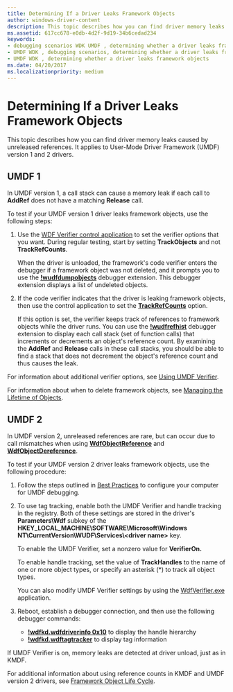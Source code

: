 ```yaml
---
title: Determining If a Driver Leaks Framework Objects
author: windows-driver-content
description: This topic describes how you can find driver memory leaks caused by unreleased references. It applies to User-Mode Driver Framework (UMDF) version 1 and 2 drivers.
ms.assetid: 617cc678-e0db-4d2f-9d19-34b6cedad234
keywords:
- debugging scenarios WDK UMDF , determining whether a driver leaks framework objects
- UMDF WDK , debugging scenarios, determining whether a driver leaks framework objects
- UMDF WDK , determining whether a driver leaks framework objects
ms.date: 04/20/2017
ms.localizationpriority: medium
---
```


# Determining If a Driver Leaks Framework Objects


This topic describes how you can find driver memory leaks caused by unreleased references. It applies to User-Mode Driver Framework (UMDF) version 1 and 2 drivers.

## UMDF 1


In UMDF version 1, a call stack can cause a memory leak if each call to **AddRef** does not have a matching **Release** call.

To test if your UMDF version 1 driver leaks framework objects, use the following steps:

1.  Use the [WDF Verifier control application](https://msdn.microsoft.com/library/windows/hardware/ff556129) to set the verifier options that you want. During regular testing, start by setting **TrackObjects** and not **TrackRefCounts**.

    When the driver is unloaded, the framework's code verifier enters the debugger if a framework object was not deleted, and it prompts you to use the [**!wudfdumpobjects**](using-umdf-debugger-extensions.md) debugger extension. This debugger extension displays a list of undeleted objects.

2.  If the code verifier indicates that the driver is leaking framework objects, then use the control application to set the [**TrackRefCounts**](using-umdf-verifier.md) option.

    If this option is set, the verifier keeps track of references to framework objects while the driver runs. You can use the [**!wudfrefhist**](using-umdf-debugger-extensions.md) debugger extension to display each call stack (set of function calls) that increments or decrements an object's reference count. By examining the **AddRef** and **Release** calls in these call stacks, you should be able to find a stack that does not decrement the object's reference count and thus causes the leak.

For information about additional verifier options, see [Using UMDF Verifier](using-umdf-verifier.md).

For information about when to delete framework objects, see [Managing the Lifetime of Objects](managing-the-lifetime-of-objects.md).

## UMDF 2


In UMDF version 2, unreleased references are rare, but can occur due to call mismatches when using [**WdfObjectReference**](https://msdn.microsoft.com/library/windows/hardware/ff548758) and [**WdfObjectDereference**](https://msdn.microsoft.com/library/windows/hardware/ff548739).

To test if your UMDF version 2 driver leaks framework objects, use the following procedure:

1.  Follow the steps outlined in [Best Practices](enabling-a-debugger.md#bp) to configure your computer for UMDF debugging.
2.  To use tag tracking, enable both the UMDF Verifier and handle tracking in the registry. Both of these settings are stored in the driver's **Parameters\\Wdf** subkey of the **HKEY\_LOCAL\_MACHINE\\SOFTWARE\\Microsoft\\Windows NT\\CurrentVersion\\WUDF\\Services\\&lt;driver name&gt;** key.

    To enable the UMDF Verifier, set a nonzero value for **VerifierOn.**

    To enable handle tracking, set the value of **TrackHandles** to the name of one or more object types, or specify an asterisk (\*) to track all object types.

    You can also modify UMDF Verifier settings by using the [WdfVerifier.exe](https://msdn.microsoft.com/library/windows/hardware/ff556129) application.

3.  Reboot, establish a debugger connection, and then use the following debugger commands:

    -   [**!wdfkd.wdfdriverinfo 0x10**](https://msdn.microsoft.com/library/windows/hardware/ff565724) to display the handle hierarchy
    -   [**!wdfkd.wdftagtracker**](https://msdn.microsoft.com/library/windows/hardware/ff566126) to display tag information

If UMDF Verifier is on, memory leaks are detected at driver unload, just as in KMDF.

For additional information about using reference counts in KMDF and UMDF version 2 drivers, see [Framework Object Life Cycle](framework-object-life-cycle.md).

 

 





